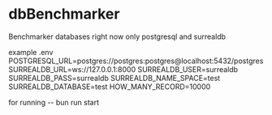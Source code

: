 # dbBenchmarker

Benchmarker databases
right now only postgresql and surrealdb

example .env
POSTGRESQL_URL=postgres://postgres:postgres@localhost:5432/postgres
SURREALDB_URL=ws://127.0.0.1:8000
SURREALDB_USER=surrealdb
SURREALDB_PASS=surrealdb
SURREALDB_NAME_SPACE=test
SURREALDB_DATABASE=test
HOW_MANY_RECORD=10000

for running
-- bun run start
